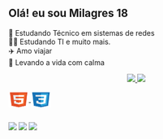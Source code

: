 <h2>Olá! eu sou Milagres 18</h2>

💼 Estudando Técnico em sistemas de redes <br>
👨‍🎓 Estudando TI e muito mais. <br>
✈️ Amo viajar <br>
🐢 Levando a vida com calma <br>

<div align="center">
  <a href="https://github.com/Milagres18">
  <img height="180em" src="https://github-readme-stats.vercel.app/api?username=Milagres18&show_icons=true&theme=dracula&include_all_commits=true&count_private=true"/>
  <img height="180em" src="https://github-readme-stats.vercel.app/api/top-langs/?username=Milagres18&layout=compact&langs_count=7&theme=dracula"/>
</div>

  <div style="display: inline_block"><br>
  <img align="center" alt="Be-HTML" height="30" width="40" src="https://raw.githubusercontent.com/devicons/devicon/master/icons/html5/html5-original.svg">
  <img align="center" alt="Be-CSS" height="30" width="40" src="https://raw.githubusercontent.com/devicons/devicon/master/icons/css3/css3-original.svg">
  </div>
  
  ##
  
<div> 
  <a href="https://instagram.com/becml_" target="_blank"><img src="https://img.shields.io/badge/-Instagram-%23E4405F?style=for-the-badge&logo=instagram&logoColor=white" target="_blank"></a>
  <a href = "mailto:bernardomilagres18@gmail.com"><img src="https://img.shields.io/badge/-Gmail-%23333?style=for-the-badge&logo=gmail&logoColor=white" target="_blank"></a>
  <a href="https://www.linkedin.com/in/bernardo-milagres-055550239/" target="_blank"><img src="https://img.shields.io/badge/-LinkedIn-%230077B5?style=for-the-badge&logo=linkedin&logoColor=white" target="_blank"></a> 
  </div>
